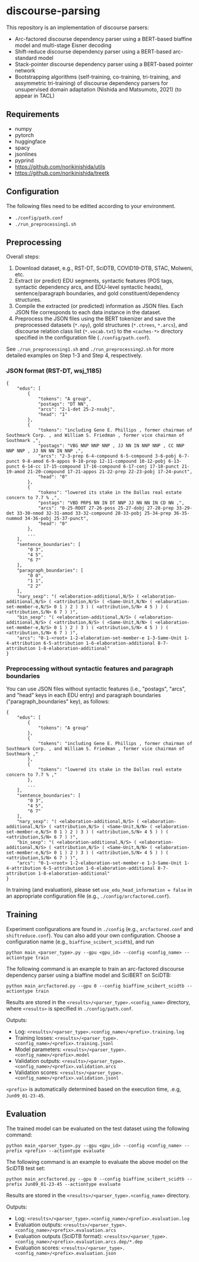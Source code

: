 # discourse-parsing

This repository is an implementation of discourse parsers:

- Arc-factored discourse dependency parser using a BERT-based biaffine model and multi-stage Eisner decoding
- Shift-reduce discourse dependency parser using a BERT-based arc-standard model
- Stack-pointer discourse dependency parser using a BERT-based pointer network
- Bootstrapping algorithms (self-training, co-training, tri-training, and assymmetric tri-training) of discourse dependency parsers for unsupervised domain adaptation (Nishida and Matsumoto, 2021) (to appear in TACL)

## Requirements

- numpy
- pytorch
- huggingface
- spacy
- jsonlines
- pyprind
- https://github.com/norikinishida/utils
- https://github.com/norikinishida/treetk

## Configuration

The following files need to be editted according to your environment.

- `./config/path.conf`
- `./run_preprocessing1.sh`

## Preprocessing

Overall steps:

1. Download dataset, e.g., RST-DT, SciDTB, COVID19-DTB, STAC, Molweni, etc.
1. Extract (or predict) EDU segments, syntactic features (POS tags, syntactic dependency arcs, and EDU-level syntactic heads), sentence/paragraph boundaries, and gold constituent/dependency structures.
1. Compile the extracted (or predicted) information as JSON files. Each JSON file corresponds to each data instance in the dataset.
1. Preprocess the JSON files using the BERT tokenizer and save the preprocessed datasets (`*.npy`), gold structures (`*.ctrees`, `*.arcs`), and discourse relation class list (`*.vocab.txt`) to the `<caches-*>` directory specified in the configuration file (`./config/path.conf`).

See `./run_preprocessing1.sh` and `./run_preprocessing2.sh` for more detailed examples on Step 1-3 and Step 4, respectively.

### JSON format (RST-DT, wsj\_1185)

```
{
    "edus": [
        {
            "tokens": "A group",
            "postags": "DT NN",
            "arcs": "2-1-det 25-2-nsubj",
            "head": "1"
        },
        {
            "tokens": "including Gene E. Phillips , former chairman of Southmark Corp. , and William S. Friedman , former vice chairman of Southmark ,",
            "postags": "VBG NNP NNP NNP , JJ NN IN NNP NNP , CC NNP NNP NNP , JJ NN NN IN NNP ,",
            "arcs": "2-3-prep 6-4-compound 6-5-compound 3-6-pobj 6-7-punct 9-8-amod 6-9-appos 9-10-prep 12-11-compound 10-12-pobj 6-13-punct 6-14-cc 17-15-compound 17-16-compound 6-17-conj 17-18-punct 21-19-amod 21-20-compound 17-21-appos 21-22-prep 22-23-pobj 17-24-punct",
            "head": "0"
        },
        {
            "tokens": "lowered its stake in the Dallas real estate concern to 7.7 % ,",
            "postags": "VBD PRP$ NN IN DT NNP JJ NN NN IN CD NN ,",
            "arcs": "0-25-ROOT 27-26-poss 25-27-dobj 27-28-prep 33-29-det 33-30-nmod 32-31-amod 33-32-compound 28-33-pobj 25-34-prep 36-35-nummod 34-36-pobj 25-37-punct",
            "head": "0"
        },
        ...
    ],
    "sentence_boundaries": [
        "0 3",
        "4 5",
        "6 7"
    ],
    "paragraph_boundaries": [
        "0 0",
        "1 1",
        "2 2"
    ],
    "nary_sexp": "( <elaboration-additional,N/S> ( <elaboration-additional,N/S> ( <attribution,N/S> ( <Same-Unit,N/N> ( <elaboration-set-member-e,N/S> 0 1 ) 2 ) 3 ) ( <attribution,S/N> 4 5 ) ) ( <attribution,S/N> 6 7 ) )",
    "bin_sexp": "( <elaboration-additional,N/S> ( <elaboration-additional,N/S> ( <attribution,N/S> ( <Same-Unit,N/N> ( <elaboration-set-member-e,N/S> 0 1 ) 2 ) 3 ) ( <attribution,S/N> 4 5 ) ) ( <attribution,S/N> 6 7 ) )",
    "arcs": "0-1-<root> 1-2-elaboration-set-member-e 1-3-Same-Unit 1-4-attribution 6-5-attribution 1-6-elaboration-additional 8-7-attribution 1-8-elaboration-additional"
}
```

### Preprocessing without syntactic features and paragraph boundaries

You can use JSON files without syntactic features (i.e., "postags", "arcs", and "head" keys in each EDU entry) and paragraph boundaries ("paragraph_boundaries" key), as follows:

```
{
    "edus": [
        {
            "tokens": "A group"
        },
        {
            "tokens": "including Gene E. Phillips , former chairman of Southmark Corp. , and William S. Friedman , former vice chairman of Southmark ,"
        },
        {
            "tokens": "lowered its stake in the Dallas real estate concern to 7.7 % ,"
        },
        ...
    ],
    "sentence_boundaries": [
        "0 3",
        "4 5",
        "6 7"
    ],
    "nary_sexp": "( <elaboration-additional,N/S> ( <elaboration-additional,N/S> ( <attribution,N/S> ( <Same-Unit,N/N> ( <elaboration-set-member-e,N/S> 0 1 ) 2 ) 3 ) ( <attribution,S/N> 4 5 ) ) ( <attribution,S/N> 6 7 ) )",
    "bin_sexp": "( <elaboration-additional,N/S> ( <elaboration-additional,N/S> ( <attribution,N/S> ( <Same-Unit,N/N> ( <elaboration-set-member-e,N/S> 0 1 ) 2 ) 3 ) ( <attribution,S/N> 4 5 ) ) ( <attribution,S/N> 6 7 ) )",
    "arcs": "0-1-<root> 1-2-elaboration-set-member-e 1-3-Same-Unit 1-4-attribution 6-5-attribution 1-6-elaboration-additional 8-7-attribution 1-8-elaboration-additional"
}
```

In training (and evaluation), please set ```use_edu_head_information = false``` in an appropriate configuration file (e.g., `./config/arcfactored.conf`).

## Training

Experiment configurations are found in `./config` (e.g., `arcfactored.conf` and `shiftreduce.conf`).
You can also add your own configuration.
Choose a configuration name (e.g., `biaffine_scibert_scidtb`), and run

```
python main_<parser_type>.py --gpu <gpu_id> --config <config_name> --actiontype train
```

The following command is an example to train an arc-factored discourse dependency parser using a biaffine model and SciBERT on SciDTB:

```
python main_arcfactored.py --gpu 0 --config biaffine_scibert_scidtb --actiontype train
```

Results are stored in the `<results>/<parser_type>.<config_name>` directory, where `<results>` is specified in `./config/path.conf`.

Outputs:
- Log: `<results>/<parser_type>.<config_name>/<prefix>.training.log`
- Training losses: `<results>/<parser_type>.<config_name>/<prefix>.training.jsonl`
- Model parameters: `<results>/<parser_type>.<config_name>/<prefix>.model`
- Validation outputs: `<results>/<parser_type>.<config_name>/<prefix>.validation.arcs`
- Validation scores: `<results>/<parser_type>.<config_name>/<prefix>.validation.jsonl`

`<prefix>` is automatically determined based on the execution time, .e.g, `Jun09_01-23-45`.

## Evaluation

The trained model can be evaluated on the test dataset using the following command:

```
python main_<parser_type>.py --gpu <gpu_id> --config <config_name> --prefix <prefix> --actiontype evaluate
```

The following command is an example to evaluate the above model on the SciDTB test set:

```
python main_arcfactored.py --gpu 0 --config biaffine_scibert_scidtb --prefix Jun09_01-23-45 --actiontype evaluate
```

Results are stored in the `<results>/<parser_type>.<config_name>` directory.

Outputs:

- Log: `<results>/<parser_type>.<config_name>/<prefix>.evaluation.log`
- Evaluation outputs: `<results>/<parser_type>.<config_name>/<prefix>.evaluation.arcs`
- Evaluation outputs (SciDTB format): `<results>/<parser_type>.<config_name>/<prefix>.evaluation.arcs.dep/*.dep`
- Evaluation scores: `<results>/<parser_type>.<config_name>/<prefix>.evaluation.json`


